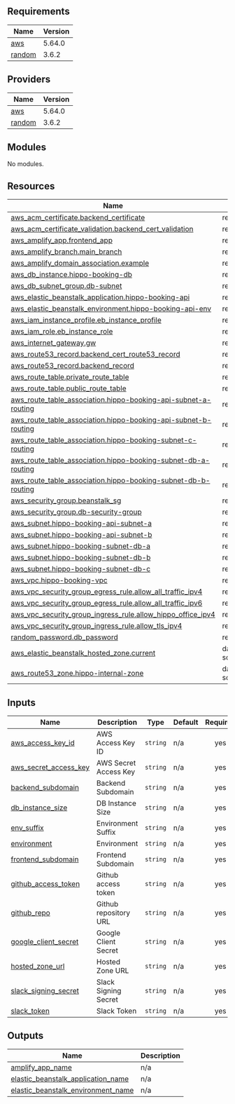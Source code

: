 <!-- BEGIN_TF_DOCS -->
## Requirements

| Name | Version |
|------|---------|
| <a name="requirement_aws"></a> [aws](#requirement\_aws) | 5.64.0 |
| <a name="requirement_random"></a> [random](#requirement\_random) | 3.6.2 |

## Providers

| Name | Version |
|------|---------|
| <a name="provider_aws"></a> [aws](#provider\_aws) | 5.64.0 |
| <a name="provider_random"></a> [random](#provider\_random) | 3.6.2 |

## Modules

No modules.

## Resources

| Name | Type |
|------|------|
| [aws_acm_certificate.backend_certificate](https://registry.terraform.io/providers/hashicorp/aws/5.64.0/docs/resources/acm_certificate) | resource |
| [aws_acm_certificate_validation.backend_cert_validation](https://registry.terraform.io/providers/hashicorp/aws/5.64.0/docs/resources/acm_certificate_validation) | resource |
| [aws_amplify_app.frontend_app](https://registry.terraform.io/providers/hashicorp/aws/5.64.0/docs/resources/amplify_app) | resource |
| [aws_amplify_branch.main_branch](https://registry.terraform.io/providers/hashicorp/aws/5.64.0/docs/resources/amplify_branch) | resource |
| [aws_amplify_domain_association.example](https://registry.terraform.io/providers/hashicorp/aws/5.64.0/docs/resources/amplify_domain_association) | resource |
| [aws_db_instance.hippo-booking-db](https://registry.terraform.io/providers/hashicorp/aws/5.64.0/docs/resources/db_instance) | resource |
| [aws_db_subnet_group.db-subnet](https://registry.terraform.io/providers/hashicorp/aws/5.64.0/docs/resources/db_subnet_group) | resource |
| [aws_elastic_beanstalk_application.hippo-booking-api](https://registry.terraform.io/providers/hashicorp/aws/5.64.0/docs/resources/elastic_beanstalk_application) | resource |
| [aws_elastic_beanstalk_environment.hippo-booking-api-env](https://registry.terraform.io/providers/hashicorp/aws/5.64.0/docs/resources/elastic_beanstalk_environment) | resource |
| [aws_iam_instance_profile.eb_instance_profile](https://registry.terraform.io/providers/hashicorp/aws/5.64.0/docs/resources/iam_instance_profile) | resource |
| [aws_iam_role.eb_instance_role](https://registry.terraform.io/providers/hashicorp/aws/5.64.0/docs/resources/iam_role) | resource |
| [aws_internet_gateway.gw](https://registry.terraform.io/providers/hashicorp/aws/5.64.0/docs/resources/internet_gateway) | resource |
| [aws_route53_record.backend_cert_route53_record](https://registry.terraform.io/providers/hashicorp/aws/5.64.0/docs/resources/route53_record) | resource |
| [aws_route53_record.backend_record](https://registry.terraform.io/providers/hashicorp/aws/5.64.0/docs/resources/route53_record) | resource |
| [aws_route_table.private_route_table](https://registry.terraform.io/providers/hashicorp/aws/5.64.0/docs/resources/route_table) | resource |
| [aws_route_table.public_route_table](https://registry.terraform.io/providers/hashicorp/aws/5.64.0/docs/resources/route_table) | resource |
| [aws_route_table_association.hippo-booking-api-subnet-a-routing](https://registry.terraform.io/providers/hashicorp/aws/5.64.0/docs/resources/route_table_association) | resource |
| [aws_route_table_association.hippo-booking-api-subnet-b-routing](https://registry.terraform.io/providers/hashicorp/aws/5.64.0/docs/resources/route_table_association) | resource |
| [aws_route_table_association.hippo-booking-subnet-c-routing](https://registry.terraform.io/providers/hashicorp/aws/5.64.0/docs/resources/route_table_association) | resource |
| [aws_route_table_association.hippo-booking-subnet-db-a-routing](https://registry.terraform.io/providers/hashicorp/aws/5.64.0/docs/resources/route_table_association) | resource |
| [aws_route_table_association.hippo-booking-subnet-db-b-routing](https://registry.terraform.io/providers/hashicorp/aws/5.64.0/docs/resources/route_table_association) | resource |
| [aws_security_group.beanstalk_sg](https://registry.terraform.io/providers/hashicorp/aws/5.64.0/docs/resources/security_group) | resource |
| [aws_security_group.db-security-group](https://registry.terraform.io/providers/hashicorp/aws/5.64.0/docs/resources/security_group) | resource |
| [aws_subnet.hippo-booking-api-subnet-a](https://registry.terraform.io/providers/hashicorp/aws/5.64.0/docs/resources/subnet) | resource |
| [aws_subnet.hippo-booking-api-subnet-b](https://registry.terraform.io/providers/hashicorp/aws/5.64.0/docs/resources/subnet) | resource |
| [aws_subnet.hippo-booking-subnet-db-a](https://registry.terraform.io/providers/hashicorp/aws/5.64.0/docs/resources/subnet) | resource |
| [aws_subnet.hippo-booking-subnet-db-b](https://registry.terraform.io/providers/hashicorp/aws/5.64.0/docs/resources/subnet) | resource |
| [aws_subnet.hippo-booking-subnet-db-c](https://registry.terraform.io/providers/hashicorp/aws/5.64.0/docs/resources/subnet) | resource |
| [aws_vpc.hippo-booking-vpc](https://registry.terraform.io/providers/hashicorp/aws/5.64.0/docs/resources/vpc) | resource |
| [aws_vpc_security_group_egress_rule.allow_all_traffic_ipv4](https://registry.terraform.io/providers/hashicorp/aws/5.64.0/docs/resources/vpc_security_group_egress_rule) | resource |
| [aws_vpc_security_group_egress_rule.allow_all_traffic_ipv6](https://registry.terraform.io/providers/hashicorp/aws/5.64.0/docs/resources/vpc_security_group_egress_rule) | resource |
| [aws_vpc_security_group_ingress_rule.allow_hippo_office_ipv4](https://registry.terraform.io/providers/hashicorp/aws/5.64.0/docs/resources/vpc_security_group_ingress_rule) | resource |
| [aws_vpc_security_group_ingress_rule.allow_tls_ipv4](https://registry.terraform.io/providers/hashicorp/aws/5.64.0/docs/resources/vpc_security_group_ingress_rule) | resource |
| [random_password.db_password](https://registry.terraform.io/providers/hashicorp/random/3.6.2/docs/resources/password) | resource |
| [aws_elastic_beanstalk_hosted_zone.current](https://registry.terraform.io/providers/hashicorp/aws/5.64.0/docs/data-sources/elastic_beanstalk_hosted_zone) | data source |
| [aws_route53_zone.hippo-internal-zone](https://registry.terraform.io/providers/hashicorp/aws/5.64.0/docs/data-sources/route53_zone) | data source |

## Inputs

| Name | Description | Type | Default | Required |
|------|-------------|------|---------|:--------:|
| <a name="input_aws_access_key_id"></a> [aws\_access\_key\_id](#input\_aws\_access\_key\_id) | AWS Access Key ID | `string` | n/a | yes |
| <a name="input_aws_secret_access_key"></a> [aws\_secret\_access\_key](#input\_aws\_secret\_access\_key) | AWS Secret Access Key | `string` | n/a | yes |
| <a name="input_backend_subdomain"></a> [backend\_subdomain](#input\_backend\_subdomain) | Backend Subdomain | `string` | n/a | yes |
| <a name="input_db_instance_size"></a> [db\_instance\_size](#input\_db\_instance\_size) | DB Instance Size | `string` | n/a | yes |
| <a name="input_env_suffix"></a> [env\_suffix](#input\_env\_suffix) | Environment Suffix | `string` | n/a | yes |
| <a name="input_environment"></a> [environment](#input\_environment) | Environment | `string` | n/a | yes |
| <a name="input_frontend_subdomain"></a> [frontend\_subdomain](#input\_frontend\_subdomain) | Frontend Subdomain | `string` | n/a | yes |
| <a name="input_github_access_token"></a> [github\_access\_token](#input\_github\_access\_token) | Github access token | `string` | n/a | yes |
| <a name="input_github_repo"></a> [github\_repo](#input\_github\_repo) | Github repository URL | `string` | n/a | yes |
| <a name="input_google_client_secret"></a> [google\_client\_secret](#input\_google\_client\_secret) | Google Client Secret | `string` | n/a | yes |
| <a name="input_hosted_zone_url"></a> [hosted\_zone\_url](#input\_hosted\_zone\_url) | Hosted Zone URL | `string` | n/a | yes |
| <a name="input_slack_signing_secret"></a> [slack\_signing\_secret](#input\_slack\_signing\_secret) | Slack Signing Secret | `string` | n/a | yes |
| <a name="input_slack_token"></a> [slack\_token](#input\_slack\_token) | Slack Token | `string` | n/a | yes |

## Outputs

| Name | Description |
|------|-------------|
| <a name="output_amplify_app_name"></a> [amplify\_app\_name](#output\_amplify\_app\_name) | n/a |
| <a name="output_elastic_beanstalk_application_name"></a> [elastic\_beanstalk\_application\_name](#output\_elastic\_beanstalk\_application\_name) | n/a |
| <a name="output_elastic_beanstalk_environment_name"></a> [elastic\_beanstalk\_environment\_name](#output\_elastic\_beanstalk\_environment\_name) | n/a |
<!-- END_TF_DOCS -->